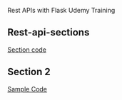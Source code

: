 Rest APIs with Flask Udemy Training

## Rest-api-sections

[Section code](https://github.com/schoolofcode-me/rest-api-sections)

## Section 2 

[Sample Code](https://github.com/schoolofcode-me/rest-api-sections/tree/master/section2)

